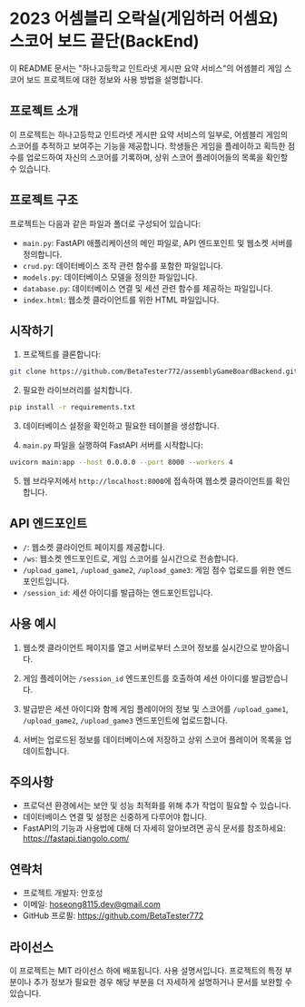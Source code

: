 # 2023 어셈블리 오락실(게임하러 어셈요) 스코어 보드 끝단(BackEnd)
이 README 문서는 "하나고등학교 인트라넷 게시판 요약 서비스"의 어셈블리 게임 스코어 보드 프로젝트에 대한 정보와 사용 방법을 설명합니다.

## 프로젝트 소개

이 프로젝트는 하나고등학교 인트라넷 게시판 요약 서비스의 일부로, 어셈블리 게임의 스코어를 추적하고 보여주는 기능을 제공합니다. 학생들은 게임을 플레이하고 획득한 점수를 업로드하여 자신의 스코어를 기록하며, 상위 스코어 플레이어들의 목록을 확인할 수 있습니다.

## 프로젝트 구조

프로젝트는 다음과 같은 파일과 폴더로 구성되어 있습니다:

- `main.py`: FastAPI 애플리케이션의 메인 파일로, API 엔드포인트 및 웹소켓 서버를 정의합니다.
- `crud.py`: 데이터베이스 조작 관련 함수를 포함한 파일입니다.
- `models.py`: 데이터베이스 모델을 정의한 파일입니다.
- `database.py`: 데이터베이스 연결 및 세션 관련 함수를 제공하는 파일입니다.
- `index.html`: 웹소켓 클라이언트를 위한 HTML 파일입니다.

## 시작하기

1. 프로젝트를 클론합니다:

```bash
git clone https://github.com/BetaTester772/assemblyGameBoardBackend.git
```

2. 필요한 라이브러리를 설치합니다.

```bash
pip install -r requirements.txt
```

3. 데이터베이스 설정을 확인하고 필요한 테이블을 생성합니다.

4. `main.py` 파일을 실행하여 FastAPI 서버를 시작합니다:

```bash
uvicorn main:app --host 0.0.0.0 --port 8000 --workers 4
```

5. 웹 브라우저에서 `http://localhost:8000`에 접속하여 웹소켓 클라이언트를 확인합니다.

## API 엔드포인트

- `/`: 웹소켓 클라이언트 페이지를 제공합니다.
- `/ws`: 웹소켓 엔드포인트로, 게임 스코어를 실시간으로 전송합니다.
- `/upload_game1`, `/upload_game2`, `/upload_game3`: 게임 점수 업로드를 위한 엔드포인트입니다.
- `/session_id`: 세션 아이디를 발급하는 엔드포인트입니다.

## 사용 예시

1. 웹소켓 클라이언트 페이지를 열고 서버로부터 스코어 정보를 실시간으로 받아옵니다.

2. 게임 플레이어는 `/session_id` 엔드포인트를 호출하여 세션 아이디를 발급받습니다.

3. 발급받은 세션 아이디와 함께 게임 플레이어의 정보 및 스코어를 `/upload_game1`, `/upload_game2`, `/upload_game3` 엔드포인트에 업로드합니다.

4. 서버는 업로드된 정보를 데이터베이스에 저장하고 상위 스코어 플레이어 목록을 업데이트합니다.

## 주의사항

- 프로덕션 환경에서는 보안 및 성능 최적화를 위해 추가 작업이 필요할 수 있습니다.
- 데이터베이스 연결 및 설정은 신중하게 다루어야 합니다.
- FastAPI의 기능과 사용법에 대해 더 자세히 알아보려면 공식 문서를 참조하세요: https://fastapi.tiangolo.com/

## 연락처

- 프로젝트 개발자: 안호성
- 이메일: hoseong8115.dev@gmail.com
- GitHub 프로필: https://github.com/BetaTester772

## 라이선스

이 프로젝트는 MIT 라이선스 하에 배포됩니다.
 사용 설명서입니다. 프로젝트의 특정 부분이나 추가 정보가 필요한 경우 해당 부분을 더 자세하게 설명하거나 문서를 보완할 수 있습니다.
